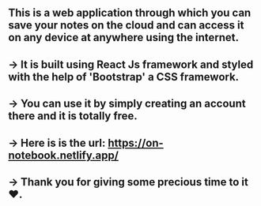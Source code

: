 ## This is a web application through which you can save your notes on the cloud and can access it on any device at anywhere using the internet.
## -> It is built using React Js framework and styled with the help of 'Bootstrap' a CSS framework.
## -> You can use it by simply creating an account there and it is totally free.
## -> Here is is the url: https://on-notebook.netlify.app/ 
## -> Thank you for giving some precious time to it ❤.
